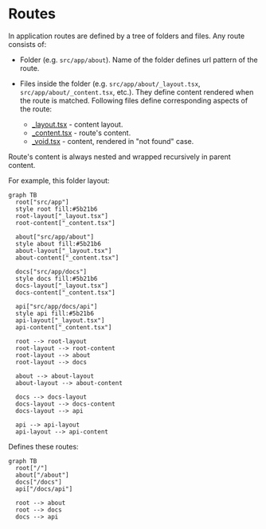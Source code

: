 # Routes

In application routes are defined by a tree of folders and files.
Any route consists of:

- Folder (e.g. `src/app/about`).
  Name of the folder defines url pattern of the route.

- Files inside the folder (e.g. `src/app/about/_layout.tsx`,
  `src/app/about/_content.tsx`, etc.).
  They define content rendered when the route is matched.
  Following files define corresponding aspects of the route:

  - [\_layout.tsx](/docs/routes/_layout) - content layout.
  - [\_content.tsx](/docs/routes/_content) - route's content.
  - [\_void.tsx](/docs/routes/_content) - content, rendered in "not found" case.

Route's content is always nested and wrapped recursively in parent content.

For example, this folder layout:

```mermaid
graph TB
  root["src/app"]
  style root fill:#5b21b6
  root-layout["_layout.tsx"]
  root-content["_content.tsx"]

  about["src/app/about"]
  style about fill:#5b21b6
  about-layout["_layout.tsx"]
  about-content["_content.tsx"]

  docs["src/app/docs"]
  style docs fill:#5b21b6
  docs-layout["_layout.tsx"]
  docs-content["_content.tsx"]

  api["src/app/docs/api"]
  style api fill:#5b21b6
  api-layout["_layout.tsx"]
  api-content["_content.tsx"]

  root --> root-layout
  root-layout --> root-content
  root-layout --> about
  root-layout --> docs

  about --> about-layout
  about-layout --> about-content

  docs --> docs-layout
  docs-layout --> docs-content
  docs-layout --> api

  api --> api-layout
  api-layout --> api-content
```

Defines these routes:

```mermaid
graph TB
  root["/"]
  about["/about"]
  docs["/docs"]
  api["/docs/api"]

  root --> about
  root --> docs
  docs --> api
```
